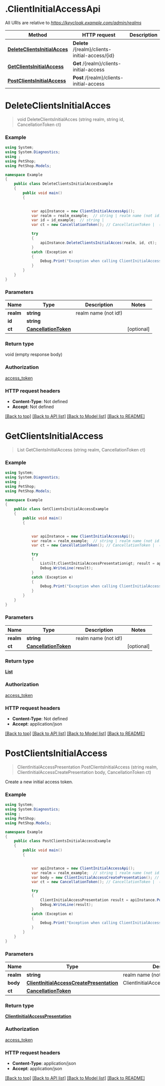 # .ClientInitialAccessApi

All URIs are relative to *https://keycloak.example.com/admin/realms*

Method | HTTP request | Description
------------- | ------------- | -------------
[**DeleteClientsInitialAcces**](ClientInitialAccessApi.md#deleteclientsinitialacces) | **Delete** /{realm}/clients-initial-access/{id} | 
[**GetClientsInitialAccess**](ClientInitialAccessApi.md#getclientsinitialaccess) | **Get** /{realm}/clients-initial-access | 
[**PostClientsInitialAccess**](ClientInitialAccessApi.md#postclientsinitialaccess) | **Post** /{realm}/clients-initial-access | 


<a name="deleteclientsinitialacces"></a>
# **DeleteClientsInitialAcces**
> void DeleteClientsInitialAcces (string realm, string id, CancellationToken ct)



### Example
```csharp
using System;
using System.Diagnostics;
using ;
using PetShop;
using PetShop.Models;

namespace Example
{
    public class DeleteClientsInitialAccesExample
    {
        public void main()
        {
            

            var apiInstance = new ClientInitialAccessApi();
            var realm = realm_example;  // string | realm name (not id!)
            var id = id_example;  // string | 
            var ct = new CancellationToken(); // CancellationToken |  (optional) 

            try
            {
                apiInstance.DeleteClientsInitialAcces(realm, id, ct);
            }
            catch (Exception e)
            {
                Debug.Print("Exception when calling ClientInitialAccessApi.DeleteClientsInitialAcces: " + e.Message );
            }
        }
    }
}
```

### Parameters

Name | Type | Description  | Notes
------------- | ------------- | ------------- | -------------
 **realm** | **string**| realm name (not id!) | 
 **id** | **string**|  | 
 **ct** | [**CancellationToken**](.md)|  | [optional] 

### Return type

void (empty response body)

### Authorization

[access_token](../README.md#access_token)

### HTTP request headers

 - **Content-Type**: Not defined
 - **Accept**: Not defined

[[Back to top]](#) [[Back to API list]](../README.md#documentation-for-api-endpoints) [[Back to Model list]](../README.md#documentation-for-models) [[Back to README]](../README.md)

<a name="getclientsinitialaccess"></a>
# **GetClientsInitialAccess**
> List<ClientInitialAccessPresentation> GetClientsInitialAccess (string realm, CancellationToken ct)



### Example
```csharp
using System;
using System.Diagnostics;
using ;
using PetShop;
using PetShop.Models;

namespace Example
{
    public class GetClientsInitialAccessExample
    {
        public void main()
        {
            

            var apiInstance = new ClientInitialAccessApi();
            var realm = realm_example;  // string | realm name (not id!)
            var ct = new CancellationToken(); // CancellationToken |  (optional) 

            try
            {
                List&lt;ClientInitialAccessPresentation&gt; result = apiInstance.GetClientsInitialAccess(realm, ct);
                Debug.WriteLine(result);
            }
            catch (Exception e)
            {
                Debug.Print("Exception when calling ClientInitialAccessApi.GetClientsInitialAccess: " + e.Message );
            }
        }
    }
}
```

### Parameters

Name | Type | Description  | Notes
------------- | ------------- | ------------- | -------------
 **realm** | **string**| realm name (not id!) | 
 **ct** | [**CancellationToken**](.md)|  | [optional] 

### Return type

[**List<ClientInitialAccessPresentation>**](ClientInitialAccessPresentation.md)

### Authorization

[access_token](../README.md#access_token)

### HTTP request headers

 - **Content-Type**: Not defined
 - **Accept**: application/json

[[Back to top]](#) [[Back to API list]](../README.md#documentation-for-api-endpoints) [[Back to Model list]](../README.md#documentation-for-models) [[Back to README]](../README.md)

<a name="postclientsinitialaccess"></a>
# **PostClientsInitialAccess**
> ClientInitialAccessPresentation PostClientsInitialAccess (string realm, ClientInitialAccessCreatePresentation body, CancellationToken ct)



Create a new initial access token.

### Example
```csharp
using System;
using System.Diagnostics;
using ;
using PetShop;
using PetShop.Models;

namespace Example
{
    public class PostClientsInitialAccessExample
    {
        public void main()
        {
            

            var apiInstance = new ClientInitialAccessApi();
            var realm = realm_example;  // string | realm name (not id!)
            var body = new ClientInitialAccessCreatePresentation(); // ClientInitialAccessCreatePresentation | ClientInitialAccessCreatePresentation (optional) 
            var ct = new CancellationToken(); // CancellationToken |  (optional) 

            try
            {
                ClientInitialAccessPresentation result = apiInstance.PostClientsInitialAccess(realm, body, ct);
                Debug.WriteLine(result);
            }
            catch (Exception e)
            {
                Debug.Print("Exception when calling ClientInitialAccessApi.PostClientsInitialAccess: " + e.Message );
            }
        }
    }
}
```

### Parameters

Name | Type | Description  | Notes
------------- | ------------- | ------------- | -------------
 **realm** | **string**| realm name (not id!) | 
 **body** | [**ClientInitialAccessCreatePresentation**](ClientInitialAccessCreatePresentation.md)| ClientInitialAccessCreatePresentation | [optional] 
 **ct** | [**CancellationToken**](.md)|  | [optional] 

### Return type

[**ClientInitialAccessPresentation**](ClientInitialAccessPresentation.md)

### Authorization

[access_token](../README.md#access_token)

### HTTP request headers

 - **Content-Type**: application/json
 - **Accept**: application/json

[[Back to top]](#) [[Back to API list]](../README.md#documentation-for-api-endpoints) [[Back to Model list]](../README.md#documentation-for-models) [[Back to README]](../README.md)

